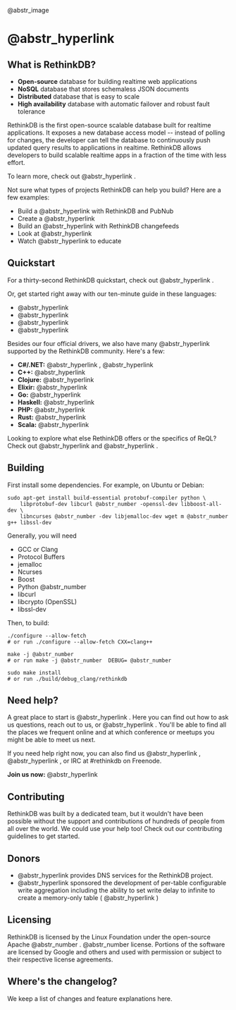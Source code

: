 @abstr_image 

#  @abstr_hyperlink 

## What is RethinkDB?

  * **Open-source** database for building realtime web applications
  * **NoSQL** database that stores schemaless JSON documents
  * **Distributed** database that is easy to scale
  * **High availability** database with automatic failover and robust fault tolerance



RethinkDB is the first open-source scalable database built for realtime applications. It exposes a new database access model -- instead of polling for changes, the developer can tell the database to continuously push updated query results to applications in realtime. RethinkDB allows developers to build scalable realtime apps in a fraction of the time with less effort.

To learn more, check out @abstr_hyperlink .

Not sure what types of projects RethinkDB can help you build? Here are a few examples:

  * Build a @abstr_hyperlink with RethinkDB and PubNub
  * Create a @abstr_hyperlink 
  * Build an @abstr_hyperlink with RethinkDB changefeeds
  * Look at @abstr_hyperlink 
  * Watch @abstr_hyperlink to educate



## Quickstart

For a thirty-second RethinkDB quickstart, check out @abstr_hyperlink .

Or, get started right away with our ten-minute guide in these languages:

  * @abstr_hyperlink 
  * @abstr_hyperlink 
  * @abstr_hyperlink 
  * @abstr_hyperlink 



Besides our four official drivers, we also have many @abstr_hyperlink supported by the RethinkDB community. Here's a few:

  * **C#/.NET:** @abstr_hyperlink , @abstr_hyperlink 
  * **C++:** @abstr_hyperlink 
  * **Clojure:** @abstr_hyperlink 
  * **Elixir:** @abstr_hyperlink 
  * **Go:** @abstr_hyperlink 
  * **Haskell:** @abstr_hyperlink 
  * **PHP:** @abstr_hyperlink 
  * **Rust:** @abstr_hyperlink 
  * **Scala:** @abstr_hyperlink 



Looking to explore what else RethinkDB offers or the specifics of ReQL? Check out @abstr_hyperlink and @abstr_hyperlink .

## Building

First install some dependencies. For example, on Ubuntu or Debian:
    
    
    sudo apt-get install build-essential protobuf-compiler python \
        libprotobuf-dev libcurl @abstr_number -openssl-dev libboost-all-dev \
        libncurses @abstr_number -dev libjemalloc-dev wget m @abstr_number  g++ libssl-dev
    

Generally, you will need

  * GCC or Clang
  * Protocol Buffers
  * jemalloc
  * Ncurses
  * Boost
  * Python @abstr_number 
  * libcurl
  * libcrypto (OpenSSL)
  * libssl-dev



Then, to build:
    
    
    ./configure --allow-fetch
    # or run ./configure --allow-fetch CXX=clang++
    
    make -j @abstr_number 
    # or run make -j @abstr_number  DEBUG= @abstr_number 
    
    sudo make install
    # or run ./build/debug_clang/rethinkdb
    

## Need help?

A great place to start is @abstr_hyperlink . Here you can find out how to ask us questions, reach out to us, or @abstr_hyperlink . You'll be able to find all the places we frequent online and at which conference or meetups you might be able to meet us next.

If you need help right now, you can also find us @abstr_hyperlink , @abstr_hyperlink , or IRC at #rethinkdb on Freenode.

**Join us now:** @abstr_hyperlink 

## Contributing

RethinkDB was built by a dedicated team, but it wouldn't have been possible without the support and contributions of hundreds of people from all over the world. We could use your help too! Check out our contributing guidelines to get started.

## Donors

  * @abstr_hyperlink provides DNS services for the RethinkDB project.
  * @abstr_hyperlink sponsored the development of per-table configurable write aggregation including the ability to set write delay to infinite to create a memory-only table ( @abstr_hyperlink )



## Licensing

RethinkDB is licensed by the Linux Foundation under the open-source Apache @abstr_number . @abstr_number license. Portions of the software are licensed by Google and others and used with permission or subject to their respective license agreements.

## Where's the changelog?

We keep a list of changes and feature explanations here.
